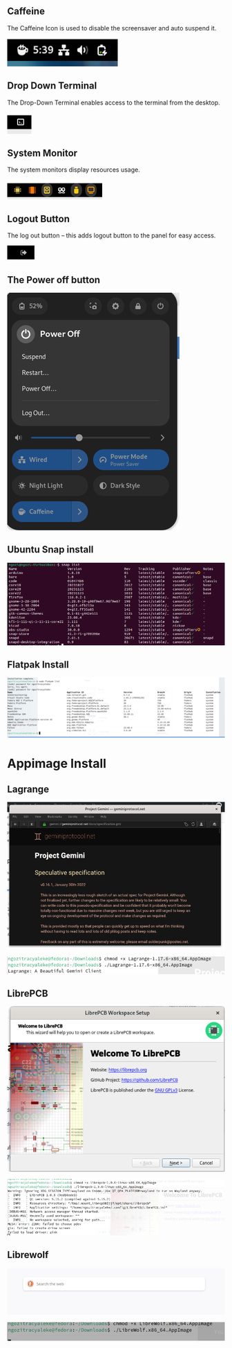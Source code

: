 ## Caffeine
The Caffeine Icon is used to disable the screensaver and auto suspend it.

![Caffeine](Caffeine.png)


## Drop Down Terminal

The Drop-Down Terminal enables access to the terminal from the desktop.

![Drop_down_terminal](Drop_down_terminal.png)

## System Monitor

The system monitors display resources usage.

![System_monitor](System_monitor.png)


## Logout Button

The log out button – this adds logout button to the panel for easy access.

![logoutbutton](Logoutbutton.png)

## The Power off button

![POWER_OFF_AND_LOGOUT_BUTTON](POWER_OFF_AND_LOGOUT_BUTTON.png)

## Ubuntu Snap install
![Snap Install](Ubuntusnipping.png)

## Flatpak Install

![flatpakinstall](FlatpakInstall.png)


# Appimage Install

## Lagrange

![Lagrange](Lagrange.png)

![Lagrange2](Lagrangecode.png)

## LibrePCB

![LibrePCB](LibrePCB.png)

![LibrePCBcodes](LibrepcbCode.png)

## Librewolf

![Librewolf](Librewolf.png)

![Librewolfcode](Librewolfcode.png)



